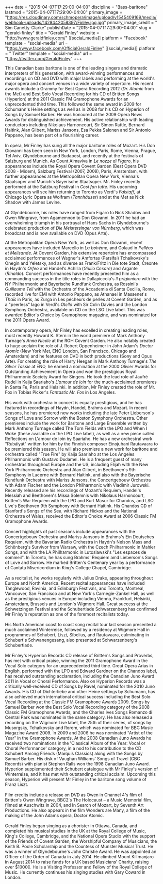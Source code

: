 +++
date = "2015-04-07T17:29:00-04:00"
discipline = "Bass-baritone"
lastmod = "2015-04-07T17:29:00-04:00"
primary_image = "https://res.cloudinary.com/schmopera/image/upload/v1545409169/media/webhook-uploads/1428442058397/Finley.jpg.jpg"
primary_image_credit = " Sim Canetty-Clarke"
publishDate = "2015-04-07T17:29:00-04:00"
slug = "gerald-finley"
title = "Gerald Finley"
website = "http://www.geraldfinley.com/"
[[social_media]]
platform = "Facebook"
template = "social-media"
url = "https://www.facebook.com/OfficialGeraldFinley"
[[social_media]]
platform = " Twitter"
template = "social-media"
url = "https://twitter.com/GeraldFinley"
+++

<p>
	This Canadian bass baritone is one of the leading singers and dramatic interpreters of his generation, with award-winning performances and recordings on CD and DVD with major labels and performing at the world's major opera and concert venues in a wide variety of repertoire. His recent awards include a Grammy for Best Opera Recording 2012 (<em>Dr. Atomic</em> from the Met) and Best Solo Vocal Recording for his CD of Britten Songs (Hyperion) at the 2011 Classic FM Gramophone Awards for an unprecedented third time. This followed the same award in 2009 for Schumann's Heine settings as well as in 2008 for his CD on Hyperion of Songs by Samuel Barber. He was honoured at the 2009 Opera News Awards for distinguished achievement. His active relationship with leading conductors including Nikolaus Harnoncourt, Sir Simon Rattle, Bernard Haitink, Alan Gilbert, Mariss Jansons, Esa Pekka Salonen and Sir Antonio Pappano, has been part of a flourishing career.<br>
	<br>
	In opera, Mr Finley has sung all the major baritone roles of Mozart. His Don Giovanni has been seen in New York, London, Paris, Rome, Vienna, Prague, Tel Aviv, Glyndebourne and Budapest, and recently at the festivals of Salzburg and Munich. As Count Almaviva in <em>Le nozze di Figaro</em>, his appearances include the Royal Opera Covent Garden (Best Opera DVD 2008 - Midem), Salzburg Festival (2007, 2009), Paris, Amsterdam, with further appearances at the Metropolitan Opera New York, Vienna's Staatsoper and Munich's Bayerische Staatsoper. Mr. Finley recently performed at the Salzburg Festival in <em>Cosi fan tutte</em>. His upcoming appearances will see him returning to Toronto as Verdi's <em>Falstaff</em>, at Chicago Lyric Opera as Wolfram (<em>Tannhäuser</em>) and at the Met as Nick Shadow with James Levine.<br>
	<br>
	At Glyndebourne, his roles have ranged from Figaro to Nick Shadow and Owen Wingrave, from Agamemnon to Don Giovanni. In 2011 he had an overwhelming triumph in his portrayal of Hans Sachs in Glyndebourne's celebrated production of <em>Die Meistersinger von Nürnberg</em>, which was broadcast and is now available on DVD (Opus Arte).
</p>
<p>
	At the Metropolitan Opera New York, as well as Don Giovanni, recent appearances have included Marcello in <em>La bohème</em>, and Golaud in <em>Pelléas et Melisande</em>. At Covent Garden, his extensive repertoire has encompassed acclaimed performances of Wagner's Amfortas (Parsifal) Tchaikovsky's Onegin and Yeletsky, and as diverse as Frank/Fritz in Die tote Stadt, Creonte in Haydn's <em>Orfeo</em> and Handel's Achilla (<em>Giulio Cesare</em>) and Argante (<em>Rinaldo</em>). Concert performances have recently presented him as a commanding success in the title roles in Dallapiccola's <em>Il prigioniero</em> with the NY Philharmonic and Bayerische Rundfunk Orchestra, as Rossini's <em>Guillaume Tell</em> with the Orchestra of the Accademia di Santa Cecilia, Rome, recorded live for EMI with Antonio Pappano, as Athanael in Massenet's <em>Thaïs</em> in Paris, as Zurga in Les pêcheurs de perles at Covent Garden, and as a "peerless" Iago in Verdi's <em>Otello</em> with Sir Colin Davies and the London Symphony Orchestra, available on CD on the LSO Live label. This was awarded Editor's Choice by Gramophone magazine, and was nominated for the 2011 Opera Award.<br>
	<br>
	In contemporary opera, Mr Finley has excelled in creating leading roles, most recently Howard K. Stern in the world premiere of Mark Anthony Turnage's <em>Anna Nicole</em> at the ROH Covent Garden. He also notably created to huge acclaim the role of J. Robert Oppenheimer in John Adam's <em>Doctor Atomic</em> (New York Met, ENO London, San Francisco, Chicago and Amsterdam) and he features on DVD in both productions (Sony and Opus Arte). For creating the role of Harry Heegan in Mark Anthony Turnage's <em>The Silver Tassie</em> at ENO, he earned a nomination at the 2000 Olivier Awards for Outstanding Achievement in Opera and won the prestigious Royal Philharmonic Society Award for Singers. He took the lead role of Jaufré Rudel in Kaija Saariaho's <em>L'amour de loin</em> for the much-acclaimed premieres in Santa Fe, Paris and Helsinki. In addition, Mr Finley created the role of Mr. Fox in Tobias Picker's <em>Fantastic Mr. Fox</em> in Los Angeles. <br>
	<br>
	His work with orchestra in concert is equally prestigious, and he has featured in recordings of Haydn, Handel, Brahms and Mozart. In recent seasons, he has premiered new works including the late Peter Lieberson's Songs of Love and Sorrow with the Boston Symphony Orchestra. Other premieres include the work for Baritone and Large Ensemble written by Mark Anthony Turnage called The Torn Fields with the LPO and When I Woke (these available on the LPO Live label), as well as a new piece called Reflections on L'amour de loin by Saariaho. He has a new orchestral work "Rubáiyát" written for him by the Finnish composer Einojuhani Rautavaara to be premiered this season. He will also premiere a new work for baritone and orchestra called "True Fire" by Kaija Saariaho at the Los Angeles Philharmonic with Gustavo Dudamel. He is a frequent guest of many orchestras throughout Europe and the US, including Elijah with the New York Philharmonic Orchestra and Alan Gilbert, in Beethoven's 9th Symphony in Lucerne with Bernard Haitink, and also with the Bayerische Rundfunk Orchestra with Mariss Jansons, the Concertgebouw Orchestra with Adam Fischer and the London Philharmonic with Vladimir Jurowski. Recently released are his recordings of Mozart's Requiem, Handel's Messiah and Beethoven's Missa Solemnis with Nikolaus Harnoncourt, Britten's War Requiem with the LPO and Kurt Masur for Chandos, and LSO Live's Beethoven 9th Symphony with Bernard Haitink. His Chandos CD of Stanford's Songs of the Sea, with Richard Hickox and the National Orchestra of Wales, received the Editor's Choice Award at 2006 Classic FM Gramophone Awards.<br>
	<br>
	Concert highlights of past seasons include appearances with the Concertgebouw Orchestra and Mariss Jansons in Brahms's Ein Deutsches Requiem, with the Bavarian Radio Orchestra in Haydn's Nelson Mass and Schönberg's Survivor from Warsaw, with the Czech Philharmonic in Mahler Songs, and with the LA Philharmonic in Lutoslawski's "Les espaces de sommeil". In Toronto, he has sung Brahms' Requiem amd Lieberson's Songs of Love and Sorrow. He marked Britten's Centenary year by a performance of Cantata Misericordium in King's College Chapel, Cambridge.<br>
	<br>
	As a recitalist, he works regularly with Julius Drake, appearing throughout Europe and North America. Recent recital appearances have included Tanglewood, Ravinia, and Edinburgh Festivals, and Toronto, Montreal, Vancouver, San Francisco and at New York's Carnegie-Zankel Hall, as well as the prestigious venues in Europe including Vienna, Frankfurt, Helsinki, Amsterdam, Brussels and London's Wigmore Hall. Great success at the Schwetzingen Festival and the Schubertiade Schwarzenberg has confirmed Mr Finley's reputation as one of the foremost recitalists today. <br>
	<br>
	His North American coast to coast song recital tour last season presented a much acclaimed Winterreise, followed by a residency at Wigmore Hall in programmes of Schubert, Liszt, Sibelius, and Rautavaara, culminating in Schubert's Schwanengesang, also presented at Schwarzenberg's Schubertiade.<br>
	<br>
	Mr Finley's Hyperion Records CD release of Britten's Songs and Proverbs, has met with critical praise, winning the 2011 Gramophone Award in the Vocal Solo category for an unprecedented third time. Great Opera Arias in English, performed with the LPO and Edward Gardner on the Chandos label, has received outstanding acclamation, including the Canadian Juno Award 2011 in Vocal or Choral Performance. Also on Hyperion Records was a critically well-received CD of Songs by Ravel, nominated for the 2010 Juno Awards. His CD of Dichterliebe and other Heine settings by Schumann, has also achieved much international critical success including the Best Solo Vocal Recording at the Classic FM Gramophone Awards 2009. Songs by Samuel Barber won the Best Solo Vocal Recording category of the 2008 Classic FM Gramophone Awards, and the Charles Ives Songs Romanzo di Central Park was nominated in the same category. He has also released a recording on the Wigmore Live label, the 25th of their series, of songs by Musorgsky, Tchaikovsky and Rorem, which was nominated for BBC Music Magazine Award 2009. In 2009 and 2006 he was nominated "Artist of the Year" in the Gramophone Awards. At the 2008 Canadian Juno Awards he received two nominations in the 'Classical Album of the Year: Vocal or Choral Performance' category, in a nod to his contribution to the CD Schubert Among Friends (Marquis Classics) along with the Songs by Samuel Barber. His disk of Vaughan Williams' Songs of Travel (CBC Records) with pianist Stephen Ralls won the 1998 Canadian Juno Award. Hyperion supplemented their Schubert catalogue with Mr Finley's version of Winterreise, and it has met with outstanding critical acclaim. Upcoming this season, Hyperion will present Mr Finley in the baritone song volume of Franz Liszt.<br>
	<br>
	Film credits include a release on DVD as Owen in Channel 4's film of Britten's Owen Wingrave, BBC2's The Holocaust – a Music Memorial film, filmed at Auschwitz in 2004, and In Search of Mozart, by Seventh Art Productions. He also appears in the film Wonders are Many, a film of the making of the John Adams opera, Doctor Atomic.<br>
	<br>
	Gerald Finley began singing as a chorister in Ottawa, Canada, and completed his musical studies in the UK at the Royal College of Music, King's College, Cambridge, and the National Opera Studio with the support of the Friends of Covent Garden, the Worshipful Company of Musicians, the Keith B. Poole Scholarship and the Countess of Munster Musical Trust. He was a winner of Glyndebourne's John Christie Award. He was appointed an Officer of the Order of Canada in July 2014. He climbed Mount Kilimanjaro in August 2014 to raise funds for a UK based Musicians' Charity, raising over $10000. He is a Visiting Professor and Fellow of the Royal College of Music. He currently continues his singing studies with Gary Coward in London.
</p>
